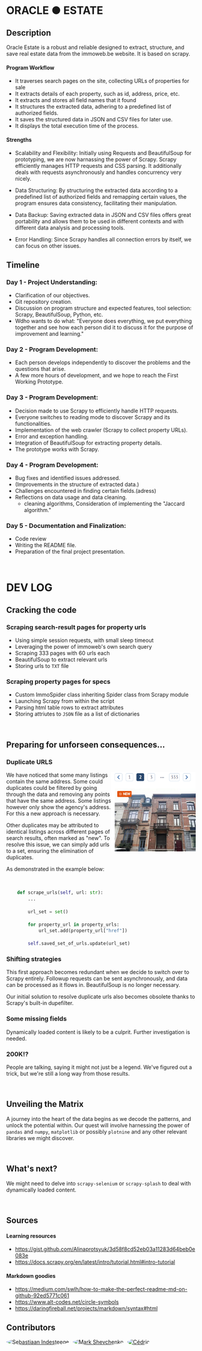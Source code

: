 # ORACLE ● ESTATE

## Description

Oracle Estate is a robust and reliable designed to extract, structure, and save real estate data from the immoweb.be website. It is based on scrapy.

#### Program Workflow

* It traverses search pages on the site, collecting URLs of properties for sale
* It extracts details of each property, such as id, address, price, etc.
* It extracts and stores all field names that it found
* It structures the extracted data, adhering to a predefined list of authorized fields.
* It saves the structured data in JSON and CSV files for later use.
* It displays the total execution time of the process.

#### Strengths
* Scalability and Flexibility: Initially using Requests and BeautifulSoup for prototyping, we are now harnassing the power of Scrapy. Scrapy efficiently manages HTTP requests and CSS parsing. It additionally deals with requests asynchronously and handles concurrency very nicely.

* Data Structuring: By structuring the extracted data according to a predefined list of authorized fields and remapping certain values, the program ensures data consistency, facilitating their manipulation.

* Data Backup: Saving extracted data in JSON and CSV files offers great portability and allows them to be used in different contexts and with different data analysis and processing tools.

* Error Handling: Since Scrapy handles all connection errors by itself, we can focus on other issues.


## Timeline

### Day 1 - Project Understanding:
- Clarification of our objectives.
- Git repository creation.
- Discussion on program structure and expected features, tool selection: Scrapy, BeautifulSoup, Python, etc.
- Wdho wants to do what:
    "Everyone does everything, we put everything together and see how each person did it
     to discuss it for the purpose of improvement and learning."

### Day 2 - Program Development:
- Each person develops independently to discover the problems and the questions that arise.
- A few more hours of development, and we hope to reach the First Working Prototype.

### Day 3 - Program Development:
- Decision made to use Scrapy to efficiently handle HTTP requests.
- Everyone switches to reading mode to discover Scrapy and its functionalities.
- Implementation of the web crawler (Scrapy to collect property URLs).
- Error and exception handling.
- Integration of BeautifulSoup for extracting property details.
- The prototype works with Scrapy.

### Day 4 - Program Development:
- Bug fixes and identified issues addressed.
- (Improvements in the structure of extracted data.)
- Challenges encountered in finding certain fields.(adress)
- Reflections on data usage and data cleaning.
  - cleaning algorithms, Consideration of implementing the "Jaccard algorithm."

### Day 5 - Documentation and Finalization:
- Code review
- Writing the README file.
- Preparation of the final project presentation.

<br>

# DEV LOG

## Cracking the code

### Scraping search-result pages for property urls
- Using simple session requests, with small sleep timeout
- Leveraging the power of immoweb's own search query
- Scraping 333 pages with 60 urls each
- BeautifulSoup to extract relevant urls
- Storing urls to `TXT` file

### Scraping property pages for specs
- Custom ImmoSpider class inheriting Spider class from Scrapy module
- Launching Scrapy from within the script
- Parsing html table rows to extract attributes
- Storing attriutes to `JSON` file as a list of dictionaries

<br>

## Preparing for unforseen consequences...

### Duplicate URLS
<img src="duplicates.png" align="right" width="225px"/>

We have noticed that some many listings contain the same address. Some could duplicates could be filtered by going through the data and removing any points that have the same address. Some listings however only show the agency's address. For this a new approach is necessary.

Other duplicates may be attributed to identical listings across different pages of search results, often marked as "new". To resolve this issue, we can simply add urls to a set, ensuring the elimination of duplicates.

As demonstrated in the example below:

<br clear = "right">

```python
    def scrape_urls(self, url: str):
        ...
        
        url_set = set()
        
        for property_url in property_urls:
            url_set.add(property_url["href"])

        self.saved_set_of_urls.update(url_set)
```

### Shifting strategies
This first approach becomes redundant when we decide to switch over to Scrapy entirely. Followup requests can be sent asynchronously, and data can be processed as it flows in. BeautifulSoup is no longer necessary.

Our initial solution to resolve duplicate urls also becomes obsolete thanks to Scrapy's built-in dupefilter.

### Some missing fields
Dynamically loaded content is likely to be a culprit. Further investigation is needed.

### 200K!?
People are talking, saying it might not just be a legend. We've figured out a trick, but we're still a long way from those results.

<br>

## Unveiling the Matrix

A journey into the heart of the data begins as we decode the patterns, and unlock the potential within. Our quest will involve harnessing the power of `pandas` and `numpy`, `matplotlib` or possibly `plotnine` and any other relevant libraries we might discover.

<br>

## What's next?

We might need to delve into `scrapy-selenium` or `scrapy-splash` to deal with dynamically loaded content.

<br>

## Sources

#### Learning resources
- https://gist.github.com/Alinaprotsyuk/3d58f8cd52eb03a11283d64beb0e083e
- https://docs.scrapy.org/en/latest/intro/tutorial.html#intro-tutorial

#### Markdown goodies
- https://medium.com/swlh/how-to-make-the-perfect-readme-md-on-github-92ed5771c061
- https://www.alt-codes.net/circle-symbols
- https://daringfireball.net/projects/markdown/syntax#html

## Contributors

<div style="display: flex; align-items: center;">
    <a href="https://github.com/Huraqan">
        <img src="https://github.com/Huraqan.png" alt="Sebastiaan Indesteege" style="border-radius: 50%; width: 200px; height: 200px; margin-right: 10px;">
    </a>
    <a href="https://github.com/pr0fi7">
        <img src="https://github.com/pr0fi7.png" alt="Mark Shevchenko" style="border-radius: 50%; width: 200px; height: 200px; margin-right: 10px;">
    </a>
    <a href="https://github.com/neverforgetthisusername">
        <img src="https://github.com/neverforgetthisusername.png" alt="Cédric" style="border-radius: 50%; width: 200px; height: 200px;">
    </a>
</div>